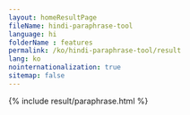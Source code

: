 ```yaml
---
layout: homeResultPage
fileName: hindi-paraphrase-tool
language: hi
folderName : features
permalink: /ko/hindi-paraphrase-tool/result
lang: ko
nointernationalization: true
sitemap: false
---
```

{% include result/paraphrase.html %}

<script src="/js/result/paraprashing.js" data-foldername="{{page.folderName}}" data-lang="{{page.lang}}"></script>